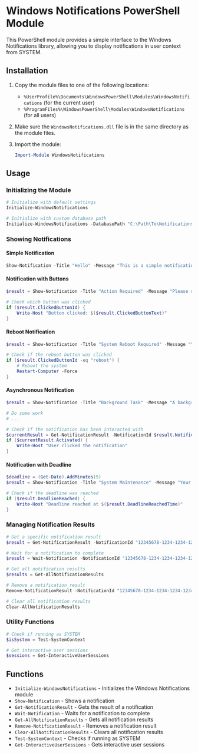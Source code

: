 # Windows Notifications PowerShell Module

This PowerShell module provides a simple interface to the Windows Notifications library, allowing you to display notifications in user context from SYSTEM.

## Installation

1. Copy the module files to one of the following locations:
   - `%UserProfile%\Documents\WindowsPowerShell\Modules\WindowsNotifications` (for the current user)
   - `%ProgramFiles%\WindowsPowerShell\Modules\WindowsNotifications` (for all users)

2. Make sure the `WindowsNotifications.dll` file is in the same directory as the module files.

3. Import the module:
   ```powershell
   Import-Module WindowsNotifications
   ```

## Usage

### Initializing the Module

```powershell
# Initialize with default settings
Initialize-WindowsNotifications

# Initialize with custom database path
Initialize-WindowsNotifications -DatabasePath "C:\Path\To\Notifications.db"
```

### Showing Notifications

#### Simple Notification

```powershell
Show-Notification -Title "Hello" -Message "This is a simple notification"
```

#### Notification with Buttons

```powershell
$result = Show-Notification -Title "Action Required" -Message "Please select an option:" -Buttons "Approve", "Reject", "Defer"

# Check which button was clicked
if ($result.ClickedButtonId) {
    Write-Host "Button clicked: $($result.ClickedButtonText)"
}
```

#### Reboot Notification

```powershell
$result = Show-Notification -Title "System Reboot Required" -Message "Your system needs to be rebooted." -RebootButtonText "Reboot Now" -DeferButtonText "Defer"

# Check if the reboot button was clicked
if ($result.ClickedButtonId -eq "reboot") {
    # Reboot the system
    Restart-Computer -Force
}
```

#### Asynchronous Notification

```powershell
$result = Show-Notification -Title "Background Task" -Message "A background task is running..." -Async

# Do some work
# ...

# Check if the notification has been interacted with
$currentResult = Get-NotificationResult -NotificationId $result.NotificationId
if ($currentResult.Activated) {
    Write-Host "User clicked the notification"
}
```

#### Notification with Deadline

```powershell
$deadline = (Get-Date).AddMinutes(5)
$result = Show-Notification -Title "System Maintenance" -Message "Your system needs maintenance." -DeadlineTime $deadline -ShowCountdown

# Check if the deadline was reached
if ($result.DeadlineReached) {
    Write-Host "Deadline reached at $($result.DeadlineReachedTime)"
}
```

### Managing Notification Results

```powershell
# Get a specific notification result
$result = Get-NotificationResult -NotificationId "12345678-1234-1234-1234-123456789012"

# Wait for a notification to complete
$result = Wait-Notification -NotificationId "12345678-1234-1234-1234-123456789012" -TimeoutInSeconds 30

# Get all notification results
$results = Get-AllNotificationResults

# Remove a notification result
Remove-NotificationResult -NotificationId "12345678-1234-1234-1234-123456789012"

# Clear all notification results
Clear-AllNotificationResults
```

### Utility Functions

```powershell
# Check if running as SYSTEM
$isSystem = Test-SystemContext

# Get interactive user sessions
$sessions = Get-InteractiveUserSessions
```

## Functions

- `Initialize-WindowsNotifications` - Initializes the Windows Notifications module
- `Show-Notification` - Shows a notification
- `Get-NotificationResult` - Gets the result of a notification
- `Wait-Notification` - Waits for a notification to complete
- `Get-AllNotificationResults` - Gets all notification results
- `Remove-NotificationResult` - Removes a notification result
- `Clear-AllNotificationResults` - Clears all notification results
- `Test-SystemContext` - Checks if running as SYSTEM
- `Get-InteractiveUserSessions` - Gets interactive user sessions

